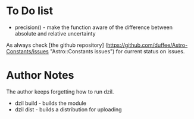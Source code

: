 # To Do list

* precision() - make the function aware of the difference between 
absolute and relative uncertainty

As always check 
[the github repository] (https://github.com/duffee/Astro-Constants/issues "Astro::Constants issues")
for current status on issues.

# Author Notes

The author keeps forgetting how to run dzil.

* dzil build - builds the module
* dzil dist	- builds a distribution for uploading

